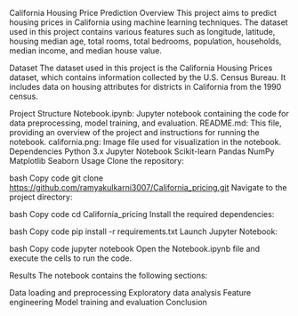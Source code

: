 California Housing Price Prediction
Overview
This project aims to predict housing prices in California using machine learning techniques. The dataset used in this project contains various features such as longitude, latitude, housing median age, total rooms, total bedrooms, population, households, median income, and median house value.

Dataset
The dataset used in this project is the California Housing Prices dataset, which contains information collected by the U.S. Census Bureau. It includes data on housing attributes for districts in California from the 1990 census.

Project Structure
Notebook.ipynb: Jupyter notebook containing the code for data preprocessing, model training, and evaluation.
README.md: This file, providing an overview of the project and instructions for running the notebook.
california.png: Image file used for visualization in the notebook.
Dependencies
Python 3.x
Jupyter Notebook
Scikit-learn
Pandas
NumPy
Matplotlib
Seaborn
Usage
Clone the repository:

bash
Copy code
git clone https://github.com/ramyakulkarni3007/California_pricing.git
Navigate to the project directory:

bash
Copy code
cd California_pricing
Install the required dependencies:

bash
Copy code
pip install -r requirements.txt
Launch Jupyter Notebook:

bash
Copy code
jupyter notebook
Open the Notebook.ipynb file and execute the cells to run the code.

Results
The notebook contains the following sections:

Data loading and preprocessing
Exploratory data analysis
Feature engineering
Model training and evaluation
Conclusion
